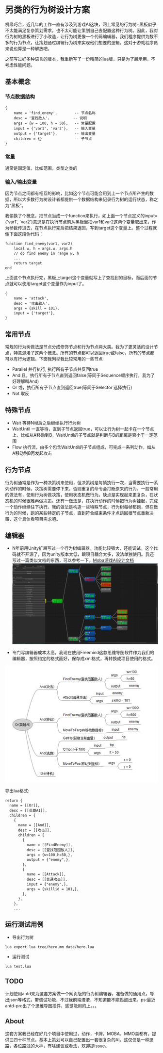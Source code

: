 # 另类的行为树设计方案
机缘巧合，近几年的工作一直有涉及到游戏AI这块，网上常见的行为树+黑板似乎不太能满足复杂策划需求，也不太可能让策划自己去配置这种行为树。因此，我对行为树的黑板进行了小改造，让行为树更像一个代码编辑器，我们程序提供为数不多的行为节点，让策划通过编辑行为树来实现他们想要的逻辑，这对于游戏程序员来说也算是一种解放吧。

之前写过好多种语言的版本，我重新写了一份精简的lua版，只是为了展示用，不考虑性能问题。

## 基本概念
### 节点数据结构
```
{
    name = 'find_enemy',        -- 节点名称
    desc = '查找敌人'，          -- 说明
    args = {w = 100, h = 50},   -- 常量配置
    input = {'var1', 'var2'},   -- 输入变量
    output = {'target'},        -- 输出变量
    children = {}               -- 子节点
}
```
### 常量
通常是固定值，比如范围，类型之类的
### 输入/输出变量
因为节点之间都有相互的影响，比如这个节点可能会用到上一个节点所产生的数据，所以大多数行为树设计者都提供一个数据结构来记录行为树的运行状态，称之为“黑板”。

我偷换了个概念，把节点当成一个function来执行，如上面一个节点定义的input={'var1', 'var2'}意思是在执行节点前从黑板里把var1和var2这两个变量取出来，作为参数传进去，在节点执行完后把结果返回，写到target这个变量上。整个过程就像下面这段伪代码：
```
function find_enemy(var1, var2)
    local w, h = args.w, args.h
    // do find enemy in range w, h
    ...
    return target
end
```
上面这个节点执行完，黑板上target这个变量就写上了查找到的目标，而后面的节点就可以使用target这个变量作为input了。
```
{
    name = 'attack',
    desc = '攻击敌人',
    args = {skill = 101},
    input = {'target'},
}
```

## 常用节点
常规的行为树做法是节点分成修饰节点和行为节点两大类。我为了更灵活的设计节点，特意混淆了这两个概念。所有的节点都可以返回true或false，所有的节点都可以有行为逻辑。下面我列举我比较常用的一些节点
+ Parallel
并行执行, 执行所有子节点并反回true
+ And
且，执行所有子节点直到返回false(等同于Sequence顺序执行，我为了好理解叫And)
+ Or
或，执行所有子节点直到返回true(等同于Selector 选择执行)
+ Not
取反

## 特殊节点
+ Wait 等待N帧后之后继续执行行为树
+ WaitUntil 一直等待，直到子节点返回true，可以让行为树一起卡在一个节点上，比如从A移动到B，WaitUntil的子节点就是判断与B的距离是否小于一定范围
+ Flow 执行流，由多个包含WaitUntil的子节点组成，可完成一系列动作，如从A移动到B再发起攻击

## 行为节点
行为树通常是作为一种决策树来使用，但决策树是每帧执行一次，当需要执行一系列动作的时候，决策树需要停下来，否则重复的命令会打断原来的行为。一般常用的做法有，使用行为树做决策，使用状态机做行为。缺点是实现起来更复杂，在状态机的时候很难再做决策。还有一做法是，在执行动作的时候把行为树挂起，完成一个动作继续往下执行。我的做法是构造一些特殊节点，行为树每帧都跑，但在做行为的时候，跑的某些特定的子节点，直到符合结束条件才点跳回根节点重新决策，这个具体看项目需求吧。

## 编辑器
+ N年前用Unity扩展写过一个行为树编辑器，功能比较强大，还能调试。这个代码就不开源了，因为unity版本太低，跟项目耦合太多，没法单独使用。我还写过一篇类似文档的东西，可以参考一下。[Moba游戏AI设计文档](Moba.md)
![](image/moba8.png)

+ 专门写编辑器成本太高，我现在使用Freemind这款思维导图软件作为我们的编辑器，按照约定的格式画好，保存成xml格式，再转换成项目使用的格式。

![](image/README1.jpg)

导出lua格式:
```
return {
  name = [[Or]],
  desc = [[英雄AI]],
  children = {
    {
      name = [[And]],
      desc = [[攻击]],
      children = {
        {
          name = [[FindEnemy]],
          desc = [[查找范围敌人]],
          args = {w=100,h=50,},
          output = {"enemy",},
        },
        {
          name = [[Attack]],
          desc = [[普通攻击]],
          input = {"enemy",},
          args = {skillid = 101,},
        },
      },
    },
    ...
```

## 运行测试用例
+ 导出行为树
```
lua export.lua tree/hero.mm data/hero.lua
```
+ 运行测试
```
lua test.lua
```

## TODO
计划使用antd来为这套方案做一个网页版的行为树编辑器，准备做的通用点，导出json等格式，带调试功能，不过我前端渣渣，不知道能不能捣鼓出来。ps:最近antd-pro出了个思维导图插件，感觉能用的上。。。

## About
这套方案我已经在好几个项目中使用过，动作，卡牌，MOBA，MMO类都有，提供三四十种节点，基本上策划可以自己配置出一套很复杂的AI。这仅仅是一种思路，各位路过的大神，有啥建议或看法，欢迎提Issue。
